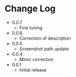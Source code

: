 # Change Log

- 0.0.7
  - Fine tuning
- 0.0.6
  - Correction of description
- 0.0.5
  - Screenshot path update
- 0.0.4
  - Minor correction
- 0.0.1
  - Initial release
